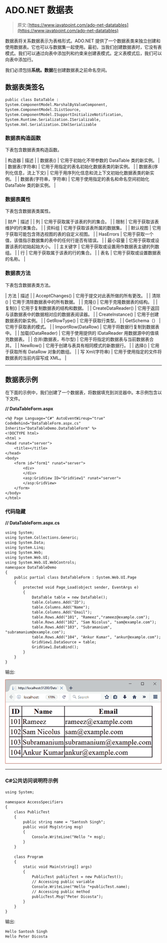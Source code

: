 # ADO.NET 数据表

> 原文:[https://www.javatpoint.com/ado-net-datatables](https://www.javatpoint.com/ado-net-datatables)

数据表将关系数据表示为表格形式。ADO.NET 提供了一个数据表类来独立创建和使用数据表。它也可以与数据集一起使用。最初，当我们创建数据表时，它没有表模式。我们可以通过向表中添加列和约束来创建表模式。定义表模式后，我们可以向表中添加行。

我们必须包括**系统。数据**在创建数据表之前命名空间。

## 数据表类签名

```
public class DataTable : System.ComponentModel.MarshalByValueComponent, System.ComponentModel.IListSource,
System.ComponentModel.ISupportInitializeNotification, System.Runtime.Serialization.ISerializable,
System.Xml.Serialization.IXmlSerializable

```

### 数据表构造函数

下表包含数据表类构造函数。

| 构造器 | 描述 |
| 数据表() | 它用于初始化不带参数的 DataTable 类的新实例。 |
| 数据表(字符串) | 它用于用指定的表名初始化数据表类的新实例。 |
| 数据表(序列化信息，流上下文) | 它用于用序列化信息和流上下文初始化数据表类的新实例。 |
| 数据表(字符串，字符串) | 它用于使用指定的表名和命名空间初始化 DataTable 类的新实例。 |

### 数据表属性

下表包含数据表类属性。

| 财产 | 描述 |
| 列 | 它用于获取属于该表的列的集合。 |
| 限制 | 它用于获取该表维护的约束集合。 |
| 资料组 | 它用于获取该表所属的数据集。 |
| 默认视图 | 它用于获取可能包含筛选视图的表的自定义视图。 |
| HasErrors | 它用于获取一个值，该值指示数据集的表中的任何行是否有错误。 |
| 最小容量 | 它用于获取或设置该表的初始起始大小。 |
| 主关键字 | 它用于获取或设置用作数据表主键的列数组。 |
| 行 | 它用于获取属于该表的行的集合。 |
| 表名 | 它用于获取或设置数据表的名称。 |

### 数据表方法

下表包含数据表类方法。

| 方法 | 描述 |
| AcceptChanges() | 它用于提交对此表所做的所有更改。 |
| 清除() | 它用于清除数据表中的所有数据。 |
| 克隆() | 它用于克隆数据表的结构。 |
| 复制() | 它用于复制数据表的结构和数据。 |
| CreateDataReader() | 它用于返回与该数据表中的数据相对应的数据表阅读器。 |
| CreateInstance() | 它用于创建数据表的新实例。 |
| GetRowType() | 它用于获取行类型。 |
| GetSchema（） | 它用于获取表的模式。 |
| ImportRow(DataRow) | 它用于将数据行复制到数据表中。 |
| 加载(IDataReader) | 它用于使用提供的 IDataReader 用数据源中的值填充数据表。 |
| 合并(数据表，布尔型) | 它用于将指定的数据表与当前数据表合并。 |
| NewRow() | 它用于创建与表具有相同模式的新数据行。 |
| 选择() | 它用于获取所有 DataRow 对象的数组。 |
| 写 Xml(字符串) | 它用于使用指定的文件将数据表的当前内容写成 XML。 |

* * *

## 数据表示例

在下面的示例中，我们创建了一个数据表，将数据填充到浏览器中。本示例包含以下文件。

**// DataTableForm.aspx**

```
<%@ Page Language="C#" AutoEventWireup="true" CodeBehind="DataTableForm.aspx.cs" 
Inherits="DataTableDemo.DataTableForm" %>
<!DOCTYPE html>
<html >
<head runat="server">
    <title></title>
</head>
<body>
    <form id="form1" runat="server">
        <div>
        </div>
        <asp:GridView ID="GridView1" runat="server">
        </asp:GridView>
    </form>
</body>
</html>

```

### 代码隐藏

**// DataTableForm.aspx.cs**

```
using System;
using System.Collections.Generic;
using System.Data;
using System.Linq;
using System.Web;
using System.Web.UI;
using System.Web.UI.WebControls;
namespace DataTableDemo
{
    public partial class DataTableForm : System.Web.UI.Page
    {
        protected void Page_Load(object sender, EventArgs e)
        {
            DataTable table = new DataTable();
            table.Columns.Add("ID");
            table.Columns.Add("Name");
            table.Columns.Add("Email");
            table.Rows.Add("101", "Rameez","rameez@example.com");
            table.Rows.Add("102", "Sam Nicolus", "sam@example.com");
            table.Rows.Add("103", "Subramanium", "subramanium@example.com");
            table.Rows.Add("104", "Ankur Kumar", "ankur@example.com");
            GridView1.DataSource = table;
            GridView1.DataBind();
        }
    }
}

```

输出:

![ADO Net Datatabel 1](img/aa56b022662ba8125fc22cfc7fb00dd3.png)

* * *

### C#公共访问说明符示例

```
using System;

namespace AccessSpecifiers
{
    class PublicTest
    {
        public string name = "Santosh Singh";
        public void Msg(string msg)
        {
            Console.WriteLine("Hello "+ msg);
        }
    }

    class Program
    {
        static void Main(string[] args)
        {
            PublicTest publicTest = new PublicTest();
            // Accessing public variable
            Console.WriteLine("Hello "+publicTest.name);
            // Accessing public method
            publicTest.Msg("Peter Dicosta");
        }
    }
}

```

输出:

```
Hello Santosh Singh
Hello Peter Dicosta

```